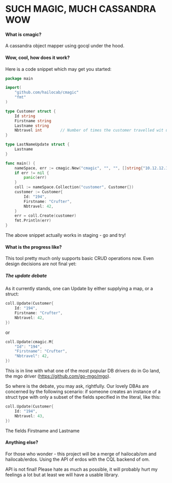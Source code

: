 SUCH MAGIC, MUCH CASSANDRA WOW
===

#### What is cmagic?

A cassandra object mapper using gocql under the hood.

#### Wow, cool, how does it work?

Here is a code snippet which may get you started:

```go
package main 

import(
	"github.com/hailocab/cmagic"
	"fmt"
)

type Customer struct {
	Id string 
	Firstname string
	Lastname string
	Nbtravel int  		// Number of times the customer travelled wit us
}

type LastNameUpdate struct {
	Lastname 
}

func main() {
	nameSpace, err := cmagic.New("cmagic", "", "", []string{"10.12.12.170", "10.12.21.83", "10.12.4.102"})
	if err != nil {
		panic(err)
	}
	coll := nameSpace.Collection("customer", Customer{})
	customer := Customer{
		Id: "194",
		Firstname: "Crufter",
		Nbtravel: 42,
	}
	err = coll.Create(customer)
	fmt.Println(err)
}
```

The above snippet actually works in staging - go and try!

#### What is the progress like?

This tool pretty much only supports basic CRUD operations now.
Even design decisions are not final yet:

##### The update debate

As it currently stands, one can Update by either supplying a map, or a struct:

```go
coll.Update(Customer{
	Id: "194",
	Firstname: "Crufter",
	Nbtravel: 42,
})
```

or
```go
coll.Update(cmagic.M{
	"Id": "194",
	"Firstname": "Crufter",
	"Nbtravel": 42,
})
```

This is in line with what one of the most popular DB drivers do in Go land, the mgo driver (https://github.com/go-mgo/mgo).

So where is the debate, you may ask, rightfully.
Our lovely DBAs are concerned by the following scenario: if someone creates an instance of a struct type with only a subset of the fields specified in the literal, like this:

```go
coll.Update(Customer{
	Id: "194",
	Nbtravel: 43,
})
```

The fields Firstname and Lastname

#### Anything else?

For those who wonder - this project will be a merge of hailocab/om and hailocab/erdos.
Using the API of erdos with the CQL backend of om.

API is not final! Please hate as much as possible, it will probably hurt my feelings a lot but at least we will have a usable library.